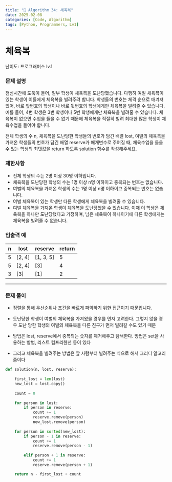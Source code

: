 ```yaml
---
title: "🧠 Algorithm 34: 체육복"
date: 2025-02-08
categories: [Code, Algorithm]
tags: [Python, Programmers, Lv1]
---
```


# 체육복

난이도: 프로그래머스 lv.1

### **문제 설명**

점심시간에 도둑이 들어, 일부 학생이 체육복을 도난당했습니다. 다행히 여벌 체육복이 있는 학생이 이들에게 체육복을 빌려주려 합니다. 학생들의 번호는 체격 순으로 매겨져 있어, 바로 앞번호의 학생이나 바로 뒷번호의 학생에게만 체육복을 빌려줄 수 있습니다. 예를 들어, 4번 학생은 3번 학생이나 5번 학생에게만 체육복을 빌려줄 수 있습니다. 체육복이 없으면 수업을 들을 수 없기 때문에 체육복을 적절히 빌려 최대한 많은 학생이 체육수업을 들어야 합니다.

전체 학생의 수 n, 체육복을 도난당한 학생들의 번호가 담긴 배열 lost, 여벌의 체육복을 가져온 학생들의 번호가 담긴 배열 reserve가 매개변수로 주어질 때, 체육수업을 들을 수 있는 학생의 최댓값을 return 하도록 solution 함수를 작성해주세요.

### 제한사항

- 전체 학생의 수는 2명 이상 30명 이하입니다.
- 체육복을 도난당한 학생의 수는 1명 이상 n명 이하이고 중복되는 번호는 없습니다.
- 여벌의 체육복을 가져온 학생의 수는 1명 이상 n명 이하이고 중복되는 번호는 없습니다.
- 여벌 체육복이 있는 학생만 다른 학생에게 체육복을 빌려줄 수 있습니다.
- 여벌 체육복을 가져온 학생이 체육복을 도난당했을 수 있습니다. 이때 이 학생은 체육복을 하나만 도난당했다고 가정하며, 남은 체육복이 하나이기에 다른 학생에게는 체육복을 빌려줄 수 없습니다.

### 입출력 예

| n | lost | reserve | return |
| --- | --- | --- | --- |
| 5 | [2, 4] | [1, 3, 5] | 5 |
| 5 | [2, 4] | [3] | 4 |
| 3 | [3] | [1] | 2 |

---

### 문제 풀이

- 정렬을 통해 우선순위나 조건을 빠르게 파악하기 위한 접근이기 때문입니다.

- 도난당한 학생이 여벌의 체육복을 가져왔을 경우를 먼저 고려한다. 그렇지 않을 경우 도난 당한 학생의 여벌의 체육복을 다른 친구가 먼저 빌려갈 수도 있기 때문
- 방법은 lost, reserve에서 중복되는 숫자를 제거해주고 탐색한다. 방법은 set을 사용하는 방법, 리스트 컴프리헨션 등이 있다
- 그리고 체육복을 빌려주는 방법은 앞 사람부터 빌려주는 식으로 해서 그리디 알고리즘이다

```python
def solution(n, lost, reserve):
    
    first_lost = len(lost)
    new_lost = lost.copy()
    
    count = 0
    
    for person in lost:
        if person in reserve:
            count += 1
            reserve.remove(person)
            new_lost.remove(person)
            
    for person in sorted(new_lost):     
        if person - 1 in reserve:
            count += 1
            reserve.remove(person - 1)
        
        elif person + 1 in reserve:
            count += 1
            reserve.remove(person + 1)

    return n - first_lost + count
 
```